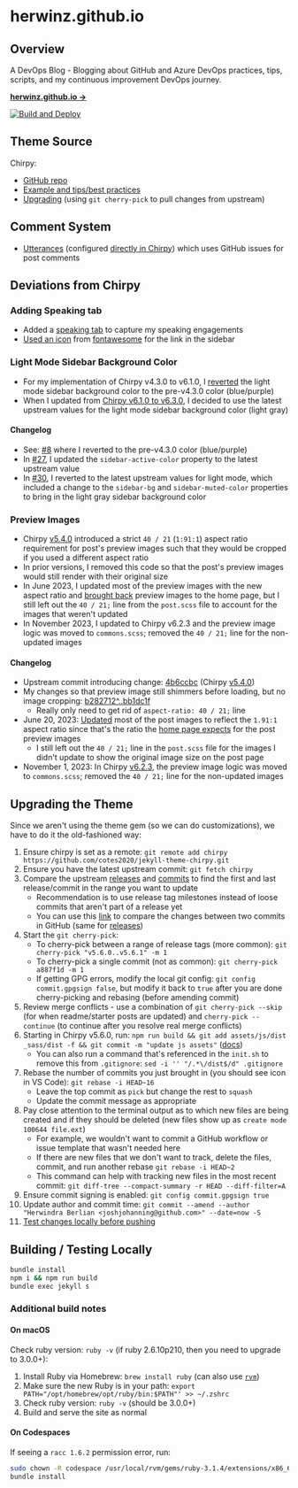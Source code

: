 # herwinz.github.io

## Overview

A DevOps Blog - Blogging about GitHub and Azure DevOps practices, tips, scripts, and my continuous improvement DevOps journey.

[**herwinz.github.io →**](https://herwinz.github.io)

[![Build and Deploy](https://github.com/joshjohanning/joshjohanning.github.io/actions/workflows/pages-deploy.yml/badge.svg?branch=main)](https://github.com/joshjohanning/joshjohanning.github.io/actions/workflows/pages-deploy.yml)

## Theme Source

Chirpy:

* [GitHub repo](https://github.com/cotes2020/jekyll-theme-chirpy)
* [Example and tips/best practices](https://chirpy.cotes.page/)
* [Upgrading](#upgrading-the-theme) (using `git cherry-pick` to pull changes from upstream)

## Comment System

- [Utterances](https://utteranc.es/) (configured [directly in Chirpy](https://github.com/joshjohanning/joshjohanning.github.io/blob/a54c9633e6cab32fd30dc69afc9ffd74857cbd8a/_config.yml#L84-L92)) which uses GitHub issues for post comments

## Deviations from Chirpy

### Adding Speaking tab

- Added a [speaking tab](https://herwinz.github.io/speaking/) to capture my speaking engagements
- [Used an icon](https://github.com/joshjohanning/joshjohanning.github.io/blob/ab7bb6e3842189adf1dccc909e1e77b86b625d0a/_tabs/speaking.md?plain=1#L3) from [fontawesome](https://fontawesome.com/v4/icons/) for the link in the sidebar

### Light Mode Sidebar Background Color

- For my implementation of Chirpy v4.3.0 to v6.1.0, I [reverted](https://github.com/joshjohanning/joshjohanning.github.io/pull/8) the light mode sidebar background color to the pre-v4.3.0 color (blue/purple)
- When I updated from [Chirpy v6.1.0 to v6.3.0](https://github.com/joshjohanning/joshjohanning.github.io/pull/30), I decided to use the latest upstream values for the light mode sidebar background color (light gray)

#### Changelog

- See: [#8](https://github.com/joshjohanning/joshjohanning.github.io/pull/8) where I reverted to the pre-v4.3.0 color (blue/purple)
- In [#27](https://github.com/joshjohanning/joshjohanning.github.io/pull/27), I updated the `sidebar-active-color` property to the latest upstream value
- In [#30](https://github.com/joshjohanning/joshjohanning.github.io/pull/30), I reverted to the latest upstream values for light mode, which included a change to the `sidebar-bg` and `sidebar-muted-color` properties to bring in the light gray sidebar background color

### Preview Images

- Chirpy [v5.4.0](https://github.com/cotes2020/jekyll-theme-chirpy/commit/4b6ccbcbccce27b9fcb035812efefe4eb69301cf) introduced a strict `40 / 21` (`1:91:1`) aspect ratio requirement for post's preview images such that they would be cropped if you used a different aspect ratio
- In prior versions, I removed this code so that the post's preview images would still render with their original size
- In June 2023, I updated most of the preview images with the new aspect ratio and [brought back](https://github.com/joshjohanning/joshjohanning.github.io/commit/1920dc7d98cbe11a6882ae0ec067fabccd64426b) preview images to the home page, but I still left out the `40 / 21;` line from the `post.scss` file to account for the images that weren't updated
- In November 2023, I updated to Chirpy v6.2.3 and the preview image logic was moved to `commons.scss`; removed the `40 / 21;` line for the non-updated images

#### Changelog

- Upstream commit introducing change: [4b6ccbc](https://github.com/cotes2020/jekyll-theme-chirpy/commit/4b6ccbcbccce27b9fcb035812efefe4eb69301cf) (Chirpy [v5.4.0](https://github.com/cotes2020/jekyll-theme-chirpy/releases/tag/v5.4.0))
- My changes so that preview image still shimmers before loading, but no image cropping: [b282712^..bb1dc1f](https://github.com/joshjohanning/joshjohanning.github.io/compare/b282712087028da95e292e3159d20cdf63d59feb^..bb1dc1f1bdbba4ee7d62858d834e0ca19f7745db)
  - Really only need to get rid of `aspect-ratio: 40 / 21;` line
- June 20, 2023: [Updated](https://github.com/joshjohanning/joshjohanning.github.io/commit/af83c7019c5783f70d5e725991097a7217a6658a) most of the post images to reflect the `1.91:1` aspect ratio since that's the ratio the [home page expects](https://github.com/joshjohanning/joshjohanning.github.io/commit/1920dc7d98cbe11a6882ae0ec067fabccd64426b) for the post preview images
  - I still left out the `40 / 21;` line in the `post.scss` file for the images I didn't update to show the original image size on the post page
- November 1, 2023: In Chirpy [v6.2.3](https://github.com/joshjohanning/joshjohanning.github.io/pull/30), the preview image logic was moved to `commons.scss`; removed the `40 / 21;` line for the non-updated images

## Upgrading the Theme

Since we aren't using the theme gem (so we can do customizations), we have to do it the old-fashioned way:

1. Ensure chirpy is set as a remote: `git remote add chirpy https://github.com/cotes2020/jekyll-theme-chirpy.git`
2. Ensure you have the latest upstream commit: `git fetch chirpy`
3. Compare the upstream [releases](https://github.com/cotes2020/jekyll-theme-chirpy/releases) and [commits](https://github.com/cotes2020/jekyll-theme-chirpy/commits/master) to find the first and last release/commit in the range you want to update
    - Recommendation is to use release tag milestones instead of loose commits that aren't part of a release yet
    - You can use this [link](https://github.com/cotes2020/jekyll-theme-chirpy/compare/a887f1d^..602e984) to compare the changes between two commits in GitHub (same for [releases](https://github.com/cotes2020/jekyll-theme-chirpy/compare/v5.6.0..v5.6.1))
4. Start the `git cherry-pick`:
    - To cherry-pick between a range of release tags (more common): `git cherry-pick "v5.6.0..v5.6.1" -m 1`
    - To cherry-pick a single commit (not as common): `git cherry-pick a887f1d -m 1`
    - If getting GPG errors, modify the local git config: `git config commit.gpgsign false`, but modify it back to `true` after you are done cherry-picking and rebasing (before amending commit)
5. Review merge conflicts - use a combination of `git cherry-pick --skip` (for when readme/starter posts are updated) and `cherry-pick --continue` (to continue after you resolve real merge conflicts)
6. Starting in Chirpy v5.6.0, run: `npm run build && git add assets/js/dist _sass/dist -f && git commit -m "update js assets"` ([docs](https://github.com/cotes2020/jekyll-theme-chirpy/wiki/Upgrade-Guide#upgrade-the-fork))
   - You can also run a command that's referenced in the `init.sh` to remove this from `.gitignore`: `sed -i '' "/.*\/dist$/d" .gitignore`
7. Rebase the number of commits you just brought in (you should see icon in VS Code): `git rebase -i HEAD~16`
    - Leave the top commit as `pick` but change the rest to `squash`
    - Update the commit message as appropriate
8. Pay close attention to the terminal output as to which new files are being created and if they should be deleted (new files show up as `create mode 100644 file.ext`)
    - For example, we wouldn't want to commit a GitHub workflow or issue template that wasn't needed here
    - If there are new files that we don't want to track, delete the files, commit, and run another rebase `git rebase -i HEAD~2`
    - This command can help with tracking new files in the most recent commit: `git diff-tree --compact-summary -r HEAD --diff-filter=A`
9.  Ensure commit signing is enabled: `git config commit.gpgsign true`
10. Update author and commit time: `git commit --amend --author "Herwindra Berlian <joshjohanning@github.com>" --date=now -S`
11. [Test changes locally before pushing](#building--testing-locally)

## Building / Testing Locally

```sh
bundle install
npm i && npm run build
bundle exec jekyll s
```

### Additional build notes

#### On macOS

Check ruby version: `ruby -v` (if ruby 2.6.10p210, then you need to upgrade to 3.0.0+):

1. Install Ruby via Homebrew: `brew install ruby` (can also use [`rvm`](https://rvm.io/rvm/install))
2. Make sure the new Ruby is in your path: `export PATH="/opt/homebrew/opt/ruby/bin:$PATH"' >> ~/.zshrc`
3. Check ruby version: `ruby -v` (should be 3.0.0+)
4. Build and serve the site as normal

#### On Codespaces

If seeing a `racc 1.6.2` permission error, run:

```sh
sudo chown -R codespace /usr/local/rvm/gems/ruby-3.1.4/extensions/x86_64-linux/3.1.0
bundle install
```

